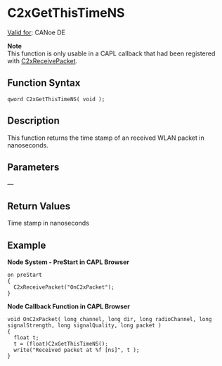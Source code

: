 # C2xGetThisTimeNS

[Valid for](../../../Shared/FeatureAvailability.md): CANoe DE

**Note**  
This function is only usable in a CAPL callback that had been registered with [C2xReceivePacket](CAPLfunctionC2xReceivePacket.md).

## Function Syntax

```
qword C2xGetThisTimeNS( void );
```

## Description

This function returns the time stamp of an received WLAN packet in nanoseconds.

## Parameters

—

## Return Values

Time stamp in nanoseconds

## Example

**Node System - PreStart in CAPL Browser**

```capl
on preStart
{
  C2xReceivePacket("OnC2xPacket");
}
```

**Node Callback Function in CAPL Browser**

```capl
void OnC2xPacket( long channel, long dir, long radioChannel, long signalStrength, long signalQuality, long packet )
{
  float t;
  t = (float)C2xGetThisTimeNS();
  write("Received packet at %f [ns]", t );
}
```
